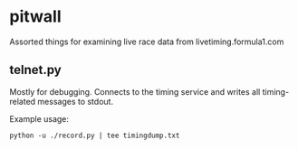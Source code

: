 # pitwall
Assorted things for examining live race data from livetiming.formula1.com

## telnet.py
Mostly for debugging. Connects to the timing service and writes all timing-related messages to stdout.

Example usage:
```shell
python -u ./record.py | tee timingdump.txt
```

